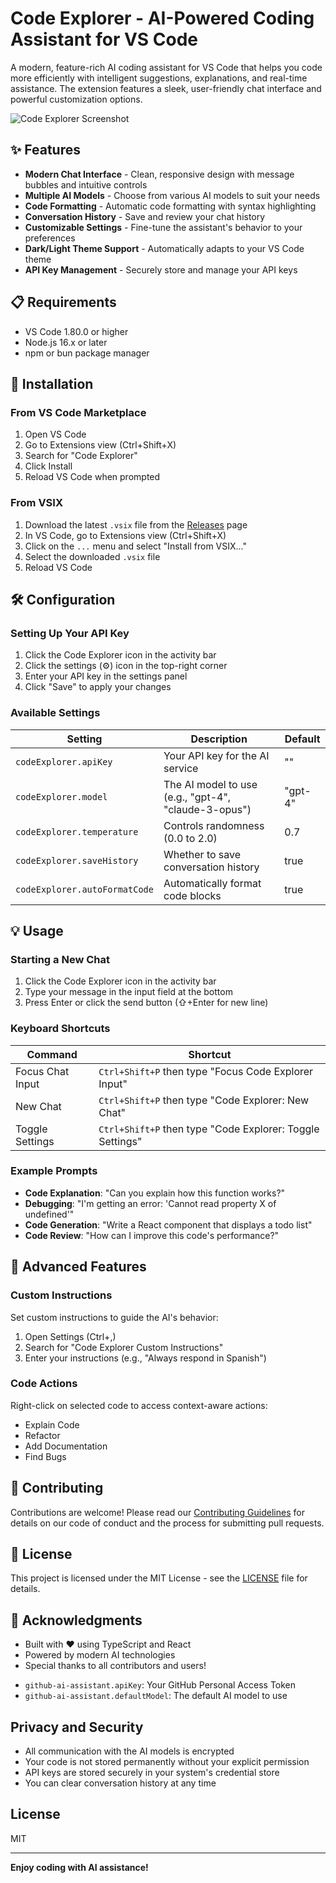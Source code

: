 # Code Explorer - AI-Powered Coding Assistant for VS Code

A modern, feature-rich AI coding assistant for VS Code that helps you code more efficiently with intelligent suggestions, explanations, and real-time assistance. The extension features a sleek, user-friendly chat interface and powerful customization options.

![Code Explorer Screenshot](https://via.placeholder.com/800x500.png?text=Code+Explorer+Screenshot)

## ✨ Features

- **Modern Chat Interface** - Clean, responsive design with message bubbles and intuitive controls
- **Multiple AI Models** - Choose from various AI models to suit your needs
- **Code Formatting** - Automatic code formatting with syntax highlighting
- **Conversation History** - Save and review your chat history
- **Customizable Settings** - Fine-tune the assistant's behavior to your preferences
- **Dark/Light Theme Support** - Automatically adapts to your VS Code theme
- **API Key Management** - Securely store and manage your API keys

## 📋 Requirements

- VS Code 1.80.0 or higher
- Node.js 16.x or later
- npm or bun package manager

## 🚀 Installation

### From VS Code Marketplace

1. Open VS Code
2. Go to Extensions view (Ctrl+Shift+X)
3. Search for "Code Explorer"
4. Click Install
5. Reload VS Code when prompted

### From VSIX

1. Download the latest `.vsix` file from the [Releases](https://github.com/yourusername/code-explorer/releases) page
2. In VS Code, go to Extensions view (Ctrl+Shift+X)
3. Click on the `...` menu and select "Install from VSIX..."
4. Select the downloaded `.vsix` file
5. Reload VS Code

## 🛠️ Configuration

### Setting Up Your API Key

1. Click the Code Explorer icon in the activity bar
2. Click the settings (⚙️) icon in the top-right corner
3. Enter your API key in the settings panel
4. Click "Save" to apply your changes

### Available Settings

| Setting | Description | Default |
|---------|-------------|---------|
| `codeExplorer.apiKey` | Your API key for the AI service | "" |
| `codeExplorer.model` | The AI model to use (e.g., "gpt-4", "claude-3-opus") | "gpt-4" |
| `codeExplorer.temperature` | Controls randomness (0.0 to 2.0) | 0.7 |
| `codeExplorer.saveHistory` | Whether to save conversation history | true |
| `codeExplorer.autoFormatCode` | Automatically format code blocks | true |

## 💡 Usage

### Starting a New Chat

1. Click the Code Explorer icon in the activity bar
2. Type your message in the input field at the bottom
3. Press Enter or click the send button (⇧+Enter for new line)

### Keyboard Shortcuts

| Command | Shortcut |
|---------|----------|
| Focus Chat Input | `Ctrl+Shift+P` then type "Focus Code Explorer Input" |
| New Chat | `Ctrl+Shift+P` then type "Code Explorer: New Chat" |
| Toggle Settings | `Ctrl+Shift+P` then type "Code Explorer: Toggle Settings" |

### Example Prompts

- **Code Explanation**: "Can you explain how this function works?"
- **Debugging**: "I'm getting an error: 'Cannot read property X of undefined'"
- **Code Generation**: "Write a React component that displays a todo list"
- **Code Review**: "How can I improve this code's performance?"

## 🧩 Advanced Features

### Custom Instructions

Set custom instructions to guide the AI's behavior:
1. Open Settings (Ctrl+,)
2. Search for "Code Explorer Custom Instructions"
3. Enter your instructions (e.g., "Always respond in Spanish")

### Code Actions

Right-click on selected code to access context-aware actions:
- Explain Code
- Refactor
- Add Documentation
- Find Bugs

## 🤝 Contributing

Contributions are welcome! Please read our [Contributing Guidelines](CONTRIBUTING.md) for details on our code of conduct and the process for submitting pull requests.

## 📄 License

This project is licensed under the MIT License - see the [LICENSE](LICENSE) file for details.

## 🙏 Acknowledgments

- Built with ❤️ using TypeScript and React
- Powered by modern AI technologies
- Special thanks to all contributors and users!

* `github-ai-assistant.apiKey`: Your GitHub Personal Access Token
* `github-ai-assistant.defaultModel`: The default AI model to use

## Privacy and Security

- All communication with the AI models is encrypted
- Your code is not stored permanently without your explicit permission
- API keys are stored securely in your system's credential store
- You can clear conversation history at any time

## License

MIT

---

**Enjoy coding with AI assistance!**
